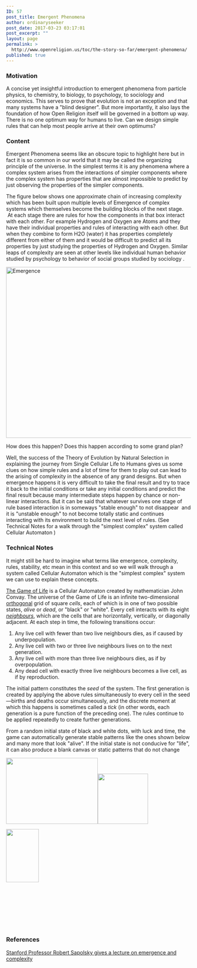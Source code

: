 ```yaml
---
ID: 57
post_title: Emergent Phenomena
author: ordinaryseeker
post_date: 2017-03-23 03:17:01
post_excerpt: ""
layout: page
permalink: >
  http://www.openreligion.us/toc/the-story-so-far/emergent-phenomena/
published: true
---
```

<h3>Motivation</h3>
A concise yet insightful introduction to emergent phenomena from particle physics, to chemistry, to biology, to psychology, to sociology and economics. This serves to prove that evolution is not an exception and that many systems have a "blind designer". But more importantly, it also lays the foundation of how Open Religion itself will be governed in a bottom up way. There is no one optimum way for humans to live. Can we design simple rules that can help most people arrive at their own optimums?
<h3>Content</h3>
Emergent Phenomena seems like an obscure topic to highlight here but in fact it is so common in our world that it may be called the organizing principle of the universe. In the simplest terms it is any phenomena where a complex system arises from the interactions of simpler components where the complex system has properties that are almost impossible to predict by just observing the properties of the simpler components.

The figure below shows one approximate chain of increasing complexity which has been built upon multiple levels of Emergence of complex systems which themselves become the building blocks of the next stage.  At each stage there are rules for how the components in that box interact with each other. For example Hydrogen and Oxygen are Atoms and they have their individual properties and rules of interacting with each other. But when they combine to form H2O (water) it has properties completely different from either of them and it would be difficult to predict all its properties by just studying the properties of Hydrogen and Oxygen. Similar leaps of complexity are seen at other levels like individual human behavior studied by psychology to behavior of social groups studied by sociology .

<img class="size-full wp-image-203" src="http://www.openreligion.us/wp-content/uploads/2017/03/Emergence-1.png" alt="Emergence" width="1280" height="466" />

How does this happen? Does this happen according to some grand plan?

Well, the success of the Theory of Evolution by Natural Selection in explaining the journey from Single Cellular Life to Humans gives us some clues on how simple rules and a lot of time for them to play out can lead to the arising of complexity in the absence of any grand designs. But when emergence happens it is very difficult to take the final result and try to trace it back to the initial conditions or take any initial conditions and predict the final result because many intermediate steps happen by chance or non-linear interactions. But it can be said that whatever survives one stage of rule based interaction is in someways "stable enough" to not disappear  and it is "unstable enough" to not become totally static and continues interacting with its environment to build the next level of rules. (See Technical Notes for a walk through the "simplest complex" system called Cellular Automaton )
<h3>Technical Notes</h3>
It might still be hard to imagine what terms like emergence, complexity, rules, stability, etc mean in this context and so we will walk through a system called Cellular Automaton which is the "simplest complex" system we can use to explain these concepts.

<a href="https://en.wikipedia.org/wiki/Conway%27s_Game_of_Life">The Game of Life</a> is a Cellular Automaton created by mathematician John Convay. The universe of the Game of Life is an infinite two-dimensional <a class="mw-redirect" title="Orthogonal" href="https://en.wikipedia.org/wiki/Orthogonal">orthogonal</a> grid of square <i>cells</i>, each of which is in one of two possible states, <i>alive</i> or <i>dead</i>, or "black" or "white". Every cell interacts with its eight <i><a title="Moore neighborhood" href="https://en.wikipedia.org/wiki/Moore_neighborhood">neighbours</a></i>, which are the cells that are horizontally, vertically, or diagonally adjacent. At each step in time, the following transitions occur:
<ol>
 	<li>Any live cell with fewer than two live neighbours dies, as if caused by underpopulation.</li>
 	<li>Any live cell with two or three live neighbours lives on to the next generation.</li>
 	<li>Any live cell with more than three live neighbours dies, as if by overpopulation.</li>
 	<li>Any dead cell with exactly three live neighbours becomes a live cell, as if by reproduction.</li>
</ol>
The initial pattern constitutes the <i>seed</i> of the system. The first generation is created by applying the above rules simultaneously to every cell in the seed—births and deaths occur simultaneously, and the discrete moment at which this happens is sometimes called a <i>tick</i> (in other words, each generation is a pure function of the preceding one). The rules continue to be applied repeatedly to create further generations.

From a random initial state of black and white dots, with luck and time, the game can automatically generate stable patterns like the ones shown below and many more that look "alive". If the initial state is not conducive for "life", it can also produce a blank canvas or static patterns that do not change

<a href="https://commons.wikimedia.org/w/index.php?curid=101736"><img class="alignleft wp-image-204 size-full" title="By Kieff - Own work, CC BY-SA 3.0, https://commons.wikimedia.org/w/index.php?curid=101736" src="http://www.openreligion.us/wp-content/uploads/2017/03/Gospers_glider_gun.gif" alt="" width="250" height="180" /></a><a href=" https://commons.wikimedia.org/w/index.php?curid=12854582"><img class="alignleft wp-image-205 size-full" title="By JokeySmurf at en.wikipedia - Created myself using the tool at www.conwaylife.com, Public Domain, https://commons.wikimedia.org/w/index.php?curid=12854582" src="http://www.openreligion.us/wp-content/uploads/2017/03/Game_of_life_pulsar.gif" alt="" width="137" height="137" /></a>

<a href="https://commons.wikimedia.org/w/index.php?curid=41821603"><img class="alignleft wp-image-206 size-full" title="By TastedWasted - Own work, CC BY-SA 4.0, https://commons.wikimedia.org/w/index.php?curid=41821603" src="http://www.openreligion.us/wp-content/uploads/2017/03/I-Column.gif" alt="" width="89" height="145" /></a>

&nbsp;

&nbsp;

&nbsp;

&nbsp;
<h3>References</h3>
<a href="https://www.youtube.com/watch?v=o_ZuWbX-CyE">Stanford Professor Robert Sapolsky gives a lecture on emergence and complexity</a>